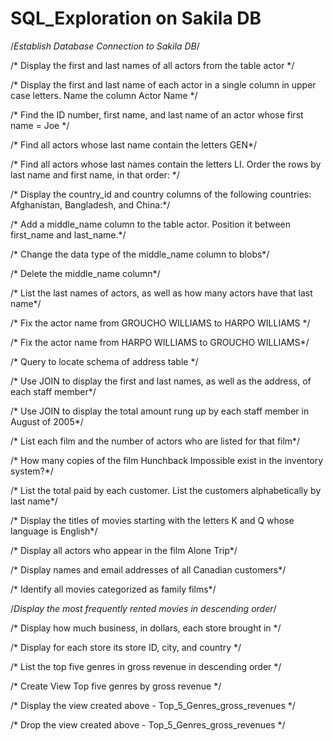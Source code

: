 # SQL_Exploration on Sakila DB

/*Establish Database Connection to Sakila DB*/

/* Display the first and last names of all actors from the table actor */

/* Display the first and last name of each actor in a single column in upper case letters. Name the column Actor Name */

/* Find the ID number, first name, and last name of an actor whose first name = Joe */

/* Find all actors whose last name contain the letters GEN*/

/* Find all actors whose last names contain the letters LI. Order the rows by last name and first name, in that order: */

/* Display the country_id and country columns of the following countries: Afghanistan, Bangladesh, and China:*/


/* Add a middle_name column to the table actor. Position it between first_name and last_name.*/

/* Change the data type of the middle_name column to blobs*/

/* Delete the middle_name column*/

/* List the last names of actors, as well as how many actors have that last name*/

/* Fix the actor name from GROUCHO WILLIAMS to HARPO WILLIAMS */

/* Fix the actor name from HARPO WILLIAMS to GROUCHO WILLIAMS*/

/* Query to locate schema of address table */
 
/* Use JOIN to display the first and last names, as well as the address, of each staff member*/

/* Use JOIN to display the total amount rung up by each staff member in August of 2005*/

/* List each film and the number of actors who are listed for that film*/

/* How many copies of the film Hunchback Impossible exist in the inventory system?*/

/* List the total paid by each customer. List the customers alphabetically by last name*/

/* Display the titles of movies starting with the letters K and Q whose language is English*/

/* Display all actors who appear in the film Alone Trip*/

/* Display names and email addresses of all Canadian customers*/

/* Identify all movies categorized as family films*/

/*Display the most frequently rented movies in descending order*/

/* Display how much business, in dollars, each store brought in */

/* Display for each store its store ID, city, and country */

/* List the top five genres in gross revenue in descending order */

/* Create View Top five genres by gross revenue */

/* Display the view created above - Top_5_Genres_gross_revenues */

/* Drop the view created above - Top_5_Genres_gross_revenues */
